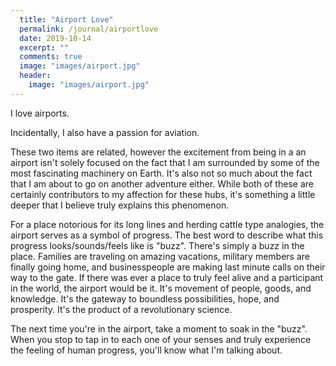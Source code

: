 ```yaml
---
  title: "Airport Love"
  permalink: /journal/airportlove
  date: 2019-10-14
  excerpt: ""
  comments: true
  image: "images/airport.jpg"
  header:
    image: "images/airport.jpg"
---
```

I love airports.

Incidentally, I also have a passion for aviation.

These two items are related, however the excitement from being in a an airport isn't solely focused on the fact that I am surrounded by some of the most fascinating machinery on Earth. It's also not so much about the fact that I am about to go on another adventure either. While both of these are certainly contributors to my affection for these hubs, it's something a little deeper that I believe truly explains this phenomenon.

For a place notorious for its long lines and herding cattle type analogies, the airport serves as a symbol of progress. The best word to describe what this progress looks/sounds/feels like is "buzz". There's simply a buzz in the place. Families are traveling on amazing vacations, military members are finally going home, and businesspeople are making last minute calls on their way to the gate. If there was ever a place to truly feel alive and a participant in the world, the airport would be it. It's movement of people, goods, and knowledge. It's the gateway to boundless possibilities, hope, and prosperity. It's the product of a revolutionary science.

 The next time you're in the airport, take a moment to soak in the "buzz". When you stop to tap in to each one of your senses and truly experience the feeling of human progress, you'll know what I'm talking about.
